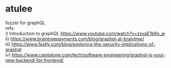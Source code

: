 # atulee
fuzzer for graphQL  
refs:  
i) Introduction to graphQL https://www.youtube.com/watch?v=zxvaE1b9x_w  
ii) https://www.braintreepayments.com/blog/graphql-at-braintree/  
iii) https://www.fastly.com/blog/exploring-the-security-implications-of-graphql  
iv) https://www.capitalone.com/tech/software-engineering/graphql-is-your-new-backend-for-frontend/  
